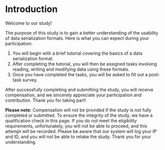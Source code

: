 # Introduction

Welcome to our study!

The purpose of this study is to gain a better understanding of the usability of data serialization formats. Here is what you can expect during your participation:

1. You will begin with a brief tutorial covering the basics of a data serialization format.
2. After completing the tutorial, you will then be assigned tasks involving reading, writing and modifying data using these formats.
3. Once you have completed the tasks, you will be asked to fill out a post-task survey.

After successfully completing and submitting the study, you will receive compensation, and we sincerely appreciate your participation and contribution. Thank you for taking part!

**Please note**: Compensation will not be provided if the study is not fully completed or submitted. To ensure the integrity of the study, we have a qualification check in this page. If you do not meet the eligibility requirements, unfortunately, you will not be able to proceed, and this attempt will be recorded. Please be aware that our system will log your IP and ID, and you will not be able to retake the study. Thank you for your understanding.